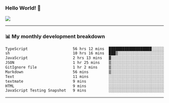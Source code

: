### Hello World! 👋

<a>
  <img align="center" src="https://github-readme-stats.vercel.app/api?username=megatunger&count_private=true&include_all_commits=true&bg_color=30,56CCF2,2F80ED&title_color=fff&text_color=fff" />
</a>

------
### 📊 My monthly development breakdown

<!--START_SECTION:waka-->

```txt
TypeScript                    56 hrs 12 mins  ███████████████████░░░░░░   76.24 %
sh                            10 hrs 16 mins  ███▒░░░░░░░░░░░░░░░░░░░░░   13.93 %
JavaScript                    2 hrs 13 mins   ▓░░░░░░░░░░░░░░░░░░░░░░░░   03.01 %
JSON                          1 hr 25 mins    ▒░░░░░░░░░░░░░░░░░░░░░░░░   01.94 %
GitIgnore file                1 hr 2 mins     ▒░░░░░░░░░░░░░░░░░░░░░░░░   01.42 %
Markdown                      56 mins         ▒░░░░░░░░░░░░░░░░░░░░░░░░   01.28 %
Text                          11 mins         ░░░░░░░░░░░░░░░░░░░░░░░░░   00.25 %
textmate                      9 mins          ░░░░░░░░░░░░░░░░░░░░░░░░░   00.23 %
HTML                          9 mins          ░░░░░░░░░░░░░░░░░░░░░░░░░   00.22 %
JavaScript Testing Snapshot   9 mins          ░░░░░░░░░░░░░░░░░░░░░░░░░   00.22 %
```

<!--END_SECTION:waka-->

------
